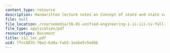 ```yaml
---
content_type: resource
description: Handwritten lecture notes on Concept of state and state variables.
file: null
file_location: /coursemedia/16-01-unified-engineering-i-ii-iii-iv-fall-2005-spring-2006/7fcc883570a26a9afab51eebe5c5edbb_s11_lec.pdf
file_type: application/pdf
resourcetype: Document
title: s11_lec.pdf
uid: 7fcc8835-70a2-6a9a-fab5-1eebe5c5edbb
---
```

